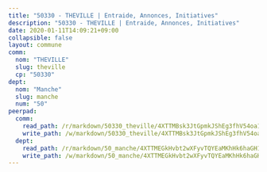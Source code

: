 ```yaml
---
title: "50330 - THEVILLE | Entraide, Annonces, Initiatives"
description: "50330 - THEVILLE | Entraide, Annonces, Initiatives"
date: 2020-01-11T14:09:21+09:00
collapsible: false
layout: commune
comm:
  nom: "THEVILLE"
  slug: theville
  cp: "50330"
dept:
  nom: "Manche"
  slug: manche
  num: "50"
peerpad:
  comm:
    read_path: /r/markdown/50330_theville/4XTTMBsk3JtGpmkJShEg3fhV54oa1F9mSAGjLG9Nb3Rx42Pt1
    write_path: /w/markdown/50330_theville/4XTTMBsk3JtGpmkJShEg3fhV54oa1F9mSAGjLG9Nb3Rx42Pt1-K3TgU3LZeQDWCGLg79y3kNTRdfhzhQ9FYhPHSpEcwp9By2zugbHbKz7VnQEw4YBjZHTsm6T1CoXbxXxbdruHFzMb7tjiEBpWV5oHUNdVzdF8DJTwQtDPbJLXfTGHkp1XTbNzXKXj
  dept:
    read_path: /r/markdown/50_manche/4XTTMEGkHvbt2wXFyvTQYEaMKhHk6haGH1SzsRNevKgBDTuXr
    write_path: /w/markdown/50_manche/4XTTMEGkHvbt2wXFyvTQYEaMKhHk6haGH1SzsRNevKgBDTuXr-K3TgUSx1rwmRRLqHcTLLdo4dVfTRKvf94KKagmUFPevWSp2f9nuc6fJF25TtLArzK8teuQ5TvuAMqW38N2MYgT18hBoXtjmKX9WuSn2vkujmSJPp3gF4gsuMmfEM8Th4Ap94heFE
---
```



